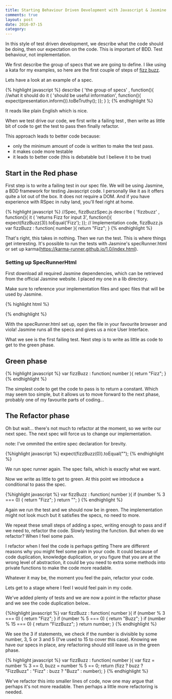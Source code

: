```yaml
---
title: Starting Behaviour Driven Development with Javascript & Jasmine
comments: true
layout: post
date: 2016-07-15
category: 
---
```


In this style of test driven development, we describe what the code should be doing, then our expectation on the code. This is important of BDD. Test behaviour, not implementation.

We first describe the group of specs that we are going to define. I like using a kata for my examples, so here are the first couple of steps of [fizz buzz](https://en.wikipedia.org/wiki/Fizz_buzz).

Lets have a look at an example of a spec.

{% highlight javascript %}
describe ( 'the group of specs' , function(){
//what it should do
it ( 'should be useful information', function(){
  expect(presentation.inform()).toBeTruthy();
)};
} );
{% endhighlight %}

It reads like plain English which is nice.

When we test drive our code, we first write a failing test , then write as little bit of code to get the test to pass then finally refactor.

This approach leads to better code because:

- only the minimum amount of code is written to make the test pass.
- it makes code more testable 
- it leads to better code (this is debatable but I believe it to be true)

## Start in the Red phase

First step is to write a failing test in our spec file. We will be using Jasmine, a BDD framework for testing Javascript code. I personally like it as it offers quite a lot out of the box. It does not require a DOM. And if you have experience with RSpec in ruby land, you'll feel right at home.

{% highlight javascript %}
//Spec, fizzBuzzSpec.js
describe ( 'fizzbuzz' , function(){
it ( 'returns Fizz for input 3', function(){
  expect(fizzBuzz(3)).toEqual('Fizz');
)};
// Implementation code,  fizzBuzz.js
  var fizzBuzz : function( number ){
    return "Fizz";
}
{% endhighlight %}

That's right, this takes in nothing. Then we run the test. This is where things get interesting. It's possible to run the tests with Jasmine's specRunner.html or set up karma(https://karma-runner.github.io/1.0/index.html).

### Setting up SpecRunnerHtml

First download all required Jasmine dependencies, which can be retrieved from the official Jasmine website. I placed my one in a lib directory.

Make sure to reference your implementation files and spec files that will be used by Jasmine.

{% highlight html %}
<!DOCTYPE html>
<html>
<head>
<meta charset="utf-8">
<title>Jasmine Spec Runner v2.4.1</title>

<link rel="shortcut icon" type="image/png" href="lib/jasmine-2.4.1/jasmine_favicon.png">
<link rel="stylesheet" href="lib/jasmine-2.4.1/jasmine.css">

<script src="lib/jasmine-2.4.1/jasmine.js"></script>
<script src="lib/jasmine-2.4.1/jasmine-html.js"></script>
<script src="lib/jasmine-2.4.1/boot.js"></script>

<!-- include source files here... -->
<script src="fizzBuzz.js"></script>

<!-- include spec files here... -->
<script src="fizzBuzzSpec.js"></script>
</head>
<body>
</body>
</html>
{% endhighlight %}

With the specRunner.html set up, open the file in your favourite browser and viola! Jasmine runs all the specs and gives us a nice User Interface.

What we see is the first failing test. Next step is to write as little as code to get to the green phase.

## Green phase

{% highlight javascript %}
var fizzBuzz : function( number ){
  return "Fizz";
} 
{% endhighlight %}

The simplest code to get the code to pass is to return a constant. Which may seem too simple, but it allows us to move forward to the next phase, probably one of my favourite parts of coding...

## The Refactor phase

Oh but wait... there's not much to refactor at the moment, so we write our next spec.  The next spec will force us to change our implementation.

note: I've ommited the entire spec declaration for brevity.

{%highlight javascript %}
  expect(fizzBuzz(0)).toEqual("");
{% endhighlight %}

We run spec runner again. The spec fails, which is exactly what we want.

Now we write as little to get to green. At this point we introduce a conditional to pass the spec.

{%highlight javascript %}
var fizzBuzz : function( number ){
  if (number % 3 === 0) {
    return "Fizz";
  }
  return "";
} 
{% endhighlight %}

Again we run the test and we should now be in green. The implementation might not look much but it satisfies the specs, no need to more.

We repeat these small steps of adding a spec, writing enough to pass and if we need to, refactor the code. Slowly testing the function. But when do we refactor? When I feel some pain.

I refactor when I feel the code is perhaps getting 
There are different reasons why you might feel some pain in your code. It could because of code duplication, knowledge duplication, or you figure that you are at the wrong level of abstraction, it could be you need to extra some methods into private functions to make the code more readable.

Whatever it may be, the moment you feel the pain, refactor your code.

Lets get to a stage where I feel I would feel pain in my code.

We've added plenty of tests and we are now a point in the refactor phase and we see the code duplication below..

{%highlight javascript %}
var fizzBuzz : function( number ){
  if (number % 3 === 0) {
    return "Fizz";
  }
  if (number % 5 === 0) {
    return "Buzz";
  }
  if (number % 15 === 0) {
    return "FizzBuzz";
  }
  return number;
} 
{% endhighlight %}

We see the 3 if statements, we check if the number is divisible by some number, 3, 5 or 3 and 5 (I've used to 15 to cover this case). Knowing we have our specs in place, any refactoring should still leave us in the green phase.

{% highlight javascript %}
var fizzBuzz : function( number ){
  var fizz = number % 3 == 0, buzz = number % 5 == 0;
  return (fizz ? buzz ? "FizzBuzz" : "Fizz" : buzz ? "Buzz" : number);
}
{% endhighlight %}

We've refactor this into smaller lines of code, now one may argue that perhaps it's not more readable. Then perhaps a little more refactoring is needed. 
